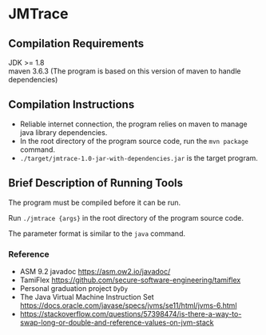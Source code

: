 # JMTrace

## Compilation Requirements
JDK >= 1.8  
maven 3.6.3 (The program is based on this version of maven to handle dependencies)

## Compilation Instructions

- Reliable internet connection, the program relies on maven to manage java library dependencies.
- In the root directory of the program source code, run the `mvn package` command.
- `./target/jmtrace-1.0-jar-with-dependencies.jar` is the target program.

## Brief Description of Running Tools

The program must be compiled before it can be run.

Run `./jmtrace {args}` in the root directory of the program source code. 

The parameter format is similar to the `java` command.  


### Reference

- ASM 9.2 javadoc https://asm.ow2.io/javadoc/
- TamiFlex https://github.com/secure-software-engineering/tamiflex
- Personal graduation project `DyDy`
- The Java Virtual Machine Instruction Set https://docs.oracle.com/javase/specs/jvms/se11/html/jvms-6.html
- https://stackoverflow.com/questions/57398474/is-there-a-way-to-swap-long-or-double-and-reference-values-on-jvm-stack


